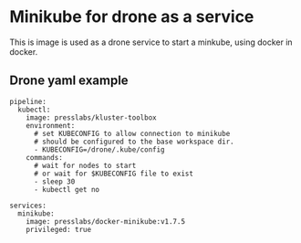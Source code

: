 # Minikube for drone as a service
This is image is used as a drone service to start a minkube, using docker in docker.

## Drone yaml example
```
pipeline:
  kubectl:
    image: presslabs/kluster-toolbox
    environment:
      # set KUBECONFIG to allow connection to minikube
      # should be configured to the base workspace dir.
      - KUBECONFIG=/drone/.kube/config
    commands:
      # wait for nodes to start
      # or wait for $KUBECONFIG file to exist
      - sleep 30 
      - kubectl get no

services:
  minikube:
    image: presslabs/docker-minikube:v1.7.5
    privileged: true
```
